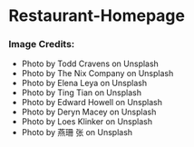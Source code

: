 # Restaurant-Homepage

### Image Credits:

- Photo by Todd Cravens on Unsplash
- Photo by The Nix Company on Unsplash
- Photo by Elena Leya on Unsplash
- Photo by Ting Tian on Unsplash
- Photo by Edward Howell on Unsplash
- Photo by Deryn Macey on Unsplash
- Photo by Loes Klinker on Unsplash
- Photo by 燕珊 张 on Unsplash
